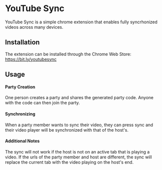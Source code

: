# YouTube Sync

YouTube Sync is a simple chrome extension that enables fully syncrhonized videos across many devices.

## Installation

The extension can be installed through the Chrome Web Store: https://bit.ly/youtubesync

## Usage

#### Party Creation
One person creates a party and shares the generated party code. Anyone with the code can then join the party. 

#### Synchronizing
When a party member wants to sync their video, they can press sync and their video player will be synchronized with that of the host's. 

#### Additional Notes
The sync will not work if the host is not on an active tab that is playing a video. If the urls of the party member and host are different, the sync will replace the current tab with the video playing on the host's end.
